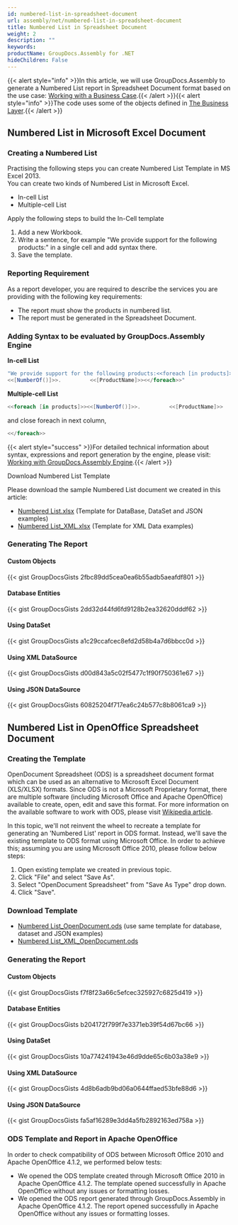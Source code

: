 ```yaml
---
id: numbered-list-in-spreadsheet-document
url: assembly/net/numbered-list-in-spreadsheet-document
title: Numbered List in Spreadsheet Document
weight: 2
description: ""
keywords: 
productName: GroupDocs.Assembly for .NET
hideChildren: False
---
```

{{< alert style="info" >}}In this article, we will use GroupDocs.Assembly to generate a Numbered List report in Spreadsheet Document format based on the use case: [Working with a Business Case](https://docs.groupdocs.com/assembly/net/working-with-a-business-case/).{{< /alert >}}{{< alert style="info" >}}The code uses some of the objects defined in [The Business Layer](https://docs.groupdocs.com/assembly/net/the-business-layer/).{{< /alert >}}

## Numbered List in Microsoft Excel Document

### Creating a Numbered List

Practising the following steps you can create Numbered List Template in MS Excel 2013.  
You can create two kinds of Numbered List in Microsoft Excel.

*   In-cell List
*   Multiple-cell List

Apply the following steps to build the In-Cell template

1.  Add a new Workbook.
2.  Write a sentence, for example "We provide support for the following products:" in a single cell and add syntax there.
3.  Save the template.

### Reporting Requirement

As a report developer, you are required to describe the services you are providing with the following key requirements:

*   The report must show the products in numbered list.
*   The report must be generated in the Spreadsheet Document.

### Adding Syntax to be evaluated by GroupDocs.Assembly Engine

**In-cell List**

```csharp
"We provide support for the following products:<<foreach [in products]>>
<<[NumberOf()]>>.         <<[ProductName]>><</foreach>>"
```

**Multiple-cell List**

```csharp
<<foreach [in products]>><<[NumberOf()]>>.         <<[ProductName]>>
```

and close foreach in next column,

```csharp
<</foreach>>
```

{{< alert style="success" >}}For detailed technical information about syntax, expressions and report generation by the engine, please visit: [Working with GroupDocs.Assembly Engine](https://docs.groupdocs.com/assembly/net/working-with-groupdocs-assembly-engine/).{{< /alert >}}

Download Numbered List Template

Please download the sample Numbered List document we created in this article:

*   [Numbered List.xlsx](https://github.com/groupdocsassembly/GroupDocs_Assembly_NET/blob/master/Examples/Data/Source/Spreadsheet%20Templates/Numbered%20List.xlsx?raw=true) (Template for DataBase, DataSet and JSON examples)
*   [Numbered List\_XML.xlsx](https://github.com/groupdocsassembly/GroupDocs_Assembly_NET/blob/master/Examples/Data/Source/Spreadsheet%20Templates/Numbered%20List_XML.xlsx?raw=true) (Template for XML Data examples)

### Generating The Report

#### Custom Objects

{{< gist GroupDocsGists 2fbc89dd5cea0ea6b55adb5aeafdf801 >}}

#### Database Entities

{{< gist GroupDocsGists 2dd32d44fd6fd9128b2ea32620dddf62 >}}

#### Using DataSet

{{< gist GroupDocsGists a1c29ccafcec8efd2d58b4a7d6bbcc0d >}}

#### Using XML DataSource

{{< gist GroupDocsGists d00d843a5c02f5477c1f90f750361e67 >}}

#### Using JSON DataSource

{{< gist GroupDocsGists 60825204f717ea6c24b577c8b8061ca9 >}}

## Numbered List in OpenOffice Spreadsheet Document

### Creating the Template

OpenDocument Spreadsheet (ODS) is a spreadsheet document format which can be used as an alternative to Microsoft Excel Document (XLS/XLSX) formats. Since ODS is not a Microsoft Proprietary format, there are multiple software (including Microsoft Office and Apache OpenOffice) available to create, open, edit and save this format. For more information on the available software to work with ODS, please visit [Wikipedia article](https://en.wikipedia.org/wiki/OpenDocument#Software).

In this topic, we'll not reinvent the wheel to recreate a template for generating an 'Numbered List' report in ODS format. Instead, we'll save the existing template to ODS format using Microsoft Office. In order to achieve this; assuming you are using Microsoft Office 2010, please follow below steps:

1.  Open existing template we created in previous topic.
2.  Click "File" and select "Save As".
3.  Select "OpenDocument Spreadsheet" from "Save As Type" drop down.
4.  Click "Save".

### Download Template

*   [Numbered List\_OpenDocument.ods](https://github.com/groupdocsassembly/GroupDocs_Assembly_NET/blob/master/Examples/Data/Source/Spreadsheet%20Templates/Numbered%20List_OpenDocument.ods?raw=true) (use same template for database, dataset and JSON examples)
*   [Numbered List\_XML\_OpenDocument.ods](https://github.com/groupdocsassembly/GroupDocs_Assembly_NET/blob/master/Examples/Data/Source/Spreadsheet%20Templates/Numbered%20List_XML_OpenDocument.ods?raw=true)

### Generating the Report

#### Custom Objects

{{< gist GroupDocsGists f7f8f23a66c5efcec325927c6825d419 >}}

#### Database Entities

{{< gist GroupDocsGists b204172f799f7e3371eb39f54d67bc66 >}}

#### Using DataSet

{{< gist GroupDocsGists 10a774241943e46d9dde65c6b03a38e9 >}}

#### Using XML DataSource

{{< gist GroupDocsGists 4d8b6adb9bd06a0644ffaed53bfe88d6 >}}

#### Using JSON DataSource

{{< gist GroupDocsGists fa5af16289e3dd4a5fb2892163ed758a >}}

### ODS Template and Report in Apache OpenOffice

In order to check compatibility of ODS between Microsoft Office 2010 and Apache OpenOffice 4.1.2, we performed below tests:

*   We opened the ODS template created through Microsoft Office 2010 in Apache OpenOffice 4.1.2. The template opened successfully in Apache OpenOffice without any issues or formatting losses.
*   We opened the ODS report generated through GroupDocs.Assembly in Apache OpenOffice 4.1.2. The report opened successfully in Apache OpenOffice without any issues or formatting losses.
